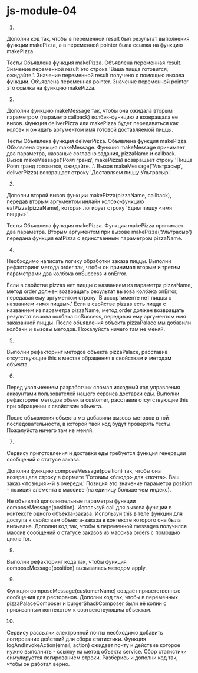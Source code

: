# js-module-04

01.
Дополни код так, чтобы в переменной result был результат выполнения функции makePizza, а в переменной pointer была ссылка на функцию makePizza.

Тесты
Объявлена функция makePizza.
Объявлена переменная result.
Значение переменной result это строка 'Ваша пицца готовится, ожидайте.'.
Значение переменной result получено с помощью вызова функции.
Объявлена переменная pointer.
Значение переменной pointer это ссылка на функцию makePizza.

02.
Дополни функцию makeMessage так, чтобы она ожидала вторым параметром (параметр callback) колбэк-функцию и возвращала ее вызов. Функция deliverPizza или makePizza будет передаваться как колбэк и ожидать аргументом имя готовой доставляемой пиццы.

Тесты
Объявлена функция deliverPizza.
Объявлена функция makePizza.
Объявлена функция makeMessage.
Функция makeMessage принимает два параметра, названые согласно задания, pizzaName и callback.
Вызов makeMessage('Роял гранд', makePizza) возвращает строку 'Пицца Роял гранд готовится, ожидайте...'.
Вызов makeMessage('Ультрасыр', deliverPizza) возвращает строку 'Доставляем пиццу Ультрасыр.'.

03.
Дополни второй вызов функции makePizza(pizzaName, callback), передав вторым аргументом инлайн колбэк-функцию eatPizza(pizzaName), которая логирует строку 'Едим пиццу <имя пиццы>'.

Тесты
Объявлена функция makePizza.
Функция makePizza принимает два параметра.
Вторым аргументом при вызове makePizza('Ультрасыр') передана функция eatPizza с единственным параметром pizzaName.

04.
Необходимо написать логику обработки заказа пиццы. Выполни рефакторинг метода order так, чтобы он принимал вторым и третим параметрами два колбэка onSuccess и onError.

Если в свойстве pizzas нет пиццы с названием из параметра pizzaName, метод order должен возвращать результат вызова колбэка onError, передавая ему аргументом строку 'В ассортименте нет пиццы с названием <имя пиццы>.'
Если в свойстве pizzas есть пицца с названием из параметра pizzaName, метод order должен возвращать результат вызова колбэка onSuccess, передавая ему аргументом имя заказанной пиццы.
После объявления объекта pizzaPalace мы добавили колбэки и вызовы методов. Пожалуйста ничего там не меняй.

05.
Выполни рефакторинг методов объекта pizzaPalace, расставив отсутствующие this в местах обращения к свойствам и методам объекта.

06.
Перед увольнением разработчик сломал исходный код управления аккаунтами пользователей нашего сервиса доставки еды. Выполни рефакторинг методов объекта customer, расставив отсутствующие this при обращении к свойствам объекта.

После объявления объекта мы добавили вызовы методов в той последовательности, в которой твой код будут проверять тесты. Пожалуйста ничего там не меняй.

07.
Сервису приготовления и доставки еды требуется функция генерации сообщений о статусе заказа.

Дополни функцию composeMessage(position) так, чтобы она возвращала строку в формате 'Готовим <блюдо> для <почта>. Ваш заказ <позиция>-й в очереди.' Позиция это значение параметра position - позиция элемента в массиве (на единицу больше чем индекс).

Не объявляй дополнительные параметры функции composeMessage(position).
Используй call для вызова функции в контексте одного объекта-заказа.
Используй this в теле функции для доступа к свойствам объекта-заказа в контексте которого она была вызывана.
Дополни код так, чтобы в переменной messages получился массив сообщений о статусе заказов из массива orders с помощью цикла for.

08.
Выполни рефакторинг кода так, чтобы функция composeMessage(position) вызывалась методом apply.

09.
Функция composeMessage(customerName) создаёт приветственные сообщения для ресторанов. Дополни код так, чтобы в переменных pizzaPalaceComposer и burgerShackComposer были её копии с привязанным контекстом к соответствующим объектам.

10.
Сервису рассылки электронной почты необходимо добавить логирование действий для сбора статистики. Функция logAndInvokeAction(email, action) ожидает почту и действие которое нужно выполнить - ссылку на метод объекта service. Сбор статистики симулируется логированием строки. Разберись и дополни код так, чтобы он работал верно.
